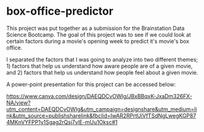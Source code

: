 # box-office-predictor
This project was put together as a submission for the Brainstation Data Science Bootcamp. The goal of this project was to see if we could look at certain factors during a movie's opening week to predict it's movie's box office.

I separated the factors that I was going to analyze into two different themes; 1) factors that help us understand how aware people are of a given movie, and 2) factors that help us understand how people feel about a given movie.

A power-point presentation for this project can be accessed below:

https://www.canva.com/design/DAEQDCvOWIg/JBxBBqxK-JxaDm326FX-NA/view?utm_content=DAEQDCvOWIg&utm_campaign=designshare&utm_medium=link&utm_source=publishsharelink&fbclid=IwAR2RPrtUiVfTSdNgLwegKGP874MKnVYFPP1y1Sgag2rQsj7vlE-mUu1Oksc#1

